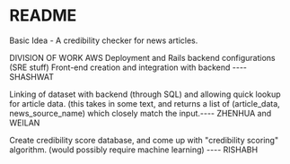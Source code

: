 # README

Basic Idea - A credibility checker for news articles.

DIVISION OF WORK
AWS Deployment and Rails backend configurations (SRE stuff)
Front-end creation and integration with backend ---- SHASHWAT

Linking of dataset with backend (through SQL) and allowing quick lookup for article data.
(this takes in some text, and returns a list of (article_data, news_source_name) which closely match the input.---- ZHENHUA and WEILAN

Create credibility score database, and come up with "credibility scoring" algorithm. (would possibly require machine learning) ---- RISHABH

